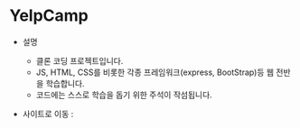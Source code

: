 # YelpCamp
+ 설명
  + 클론 코딩 프로젝트입니다.
  + JS, HTML, CSS를 비롯한 각종 프레임워크(express, BootStrap)등 웹 전반을 학습합니다.
  + 코드에는 스스로 학습을 돕기 위한 주석이 작섬됩니다.

+ 사이트로 이동 :
